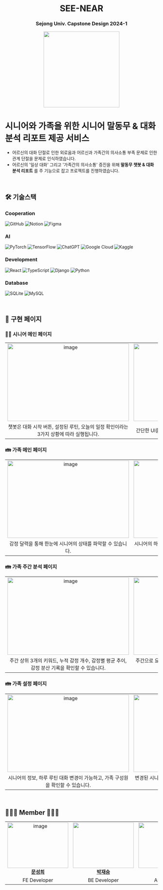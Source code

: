 <div align="center">

# SEE-NEAR


**<h3>Sejong Univ. Capstone Design 2024-1</h3>**

<img src="https://github.com/seong-hui/SEE-NEAR/assets/52481403/a7e5580d-8cec-4ceb-9a8c-702481c941e9" width="250"/>
</div>

# 시니어와 가족을 위한 시니어 말동무 & 대화 분석 리포트 제공 서비스

- 어르신의 대화 단절로 인한 외로움과 어르신과 가족간의 의사소통 부족 문제로 인한 관계 단절을 문제로 인식하였습니다.
- 어르신의 '일상 대화' 그리고 '가족간의 의사소통' 증진을 위해 **말동무 챗봇 & 대화 분석 리포트** 를 주 기능으로 잡고 프로젝트를 진행하였습니다.

<br/>

<h2> 🛠 기술스택 </h2>

### Cooperation
![GitHub](https://img.shields.io/badge/github-%23121011.svg?style=for-the-badge&logo=github&logoColor=white)
![Notion](https://img.shields.io/badge/Notion-%23000000.svg?style=for-the-badge&logo=notion&logoColor=white)
![Figma](https://img.shields.io/badge/figma-%23F24E1E.svg?style=for-the-badge&logo=figma&logoColor=white)

### AI
![PyTorch](https://img.shields.io/badge/PyTorch-%23EE4C2C.svg?style=for-the-badge&logo=PyTorch&logoColor=white)
![TensorFlow](https://img.shields.io/badge/TensorFlow-%23FF6F00.svg?style=for-the-badge&logo=TensorFlow&logoColor=white)
![ChatGPT](https://img.shields.io/badge/chatGPT-74aa9c?style=for-the-badge&logo=openai&logoColor=white)
![Google Cloud](https://img.shields.io/badge/GoogleCloud-%234285F4.svg?style=for-the-badge&logo=google-cloud&logoColor=white)
![Kaggle](https://img.shields.io/badge/Kaggle-035a7d?style=for-the-badge&logo=kaggle&logoColor=white)

### Development
![React](https://img.shields.io/badge/react-%2320232a.svg?style=for-the-badge&logo=react&logoColor=%2361DAFB)
![TypeScript](https://img.shields.io/badge/typescript-%23007ACC.svg?style=for-the-badge&logo=typescript&logoColor=white)
![Django](https://img.shields.io/badge/django-%23092E20.svg?style=for-the-badge&logo=django&logoColor=white)
![Python](https://img.shields.io/badge/python-3670A0?style=for-the-badge&logo=python&logoColor=ffdd54)

### Database
![SQLite](https://img.shields.io/badge/sqlite-%2307405e.svg?style=for-the-badge&logo=sqlite&logoColor=white)
![MySQL](https://img.shields.io/badge/mysql-4479A1.svg?style=for-the-badge&logo=mysql&logoColor=white)

<br />


## 💙 구현 페이지
### 🧓🏻 시니어 메인 페이지

<table align="center">
    <tr align="center"> 
        <td width="450">
           <img alt="image"  src="https://github.com/seong-hui/SEE-NEAR/assets/52481403/47c22d79-c47b-4cca-a2ef-dc27494145dc"  width="400" height="255" >
        </td>
        <td width="450">
           <img alt="image"  src="https://github.com/seong-hui/SEE-NEAR/assets/52481403/29673b4f-c6f4-4faa-b0a2-52f2959583ec"  width="400" height="255" >
        </td>
    </tr>
    <tr align="center">
        <td width="450">
            챗봇은 대화 시작 버튼, 설정된 루틴, 오늘의 일정 확인이라는 3가지 상황에 따라 실행됩니다.
        </td>
        <td width="450">
          간단한 UI를 통해 시니어의 접근성을 높이고자 하였습니다.
      </td>
    </tr>
</table>

### 👪 가족 메인 페이지

<table align="center">
    <tr align="center"> 
        <td width="450">
           <img alt="image"  src="https://github.com/seong-hui/SEE-NEAR/assets/52481403/f30bf5f0-9c11-4749-8af5-1fbbaf4fc6aa"  width="400" height="255" >
        </td>
        <td width="450">
           <img alt="image"  src="https://github.com/seong-hui/SEE-NEAR/assets/52481403/139edbc5-7718-47b4-b8d4-5b71993474d1"  width="400" height="255" >
        </td>
    </tr>
    <tr align="center">
        <td width="450">
            감정 달력을 통해 한눈에 시니어의 상태를 파악할 수 있습니다.
        </td>
        <td width="450">
          시니어의 하루 일정을 설정하고, 매일 대화 키워드 추출 및 요약 확인이 가능합니다. 
      </td>
    </tr>
</table>

### 👪 가족 주간 분석 페이지

<table align="center">
    <tr align="center"> 
        <td width="450">
           <img alt="image"  src="https://github.com/seong-hui/SEE-NEAR/assets/52481403/17ee4c0c-8168-41ce-8ede-ed36fc797674"  width="400" height="255" >
        </td>
        <td width="450">
           <img alt="image"  src="https://github.com/seong-hui/SEE-NEAR/assets/52481403/1a5f58ea-4ae2-44c1-90a8-fcb434abdc52"  width="400" height="255" >
        </td>
    </tr>
    <tr align="center">
        <td width="450">
            주간 상위 3개의 키워드, 누적 감정 개수, 감정별 평균 추이, 감정 분산 기록을 확인할 수 있습니다.
        </td>
        <td width="450">
          주간으로 요약되는 분석을 통해 시니어의 상태, 감정의 변화를 쉽게 파악하고자 하였습니다.
      </td>
    </tr>
</table>

### 👪 가족 설정 페이지

<table align="center">
    <tr align="center"> 
        <td width="450">
           <img alt="image"  src="https://github.com/seong-hui/SEE-NEAR/assets/52481403/b924d26c-ef64-4c90-bb9f-b465b7b902c4"  width="400" height="255" >
        </td>
        <td width="450">
           <img alt="image"  src="https://github.com/seong-hui/SEE-NEAR/assets/52481403/7eb31d82-a9db-4a86-8d1f-7da1a2507470"  width="400" height="255" >
        </td>
    </tr>
    <tr align="center">
        <td width="450">
            시니어의 정보, 하루 루틴 대화 변경이 가능하고, 가족 구성원을 확인할 수 있습니다.
        </td>
        <td width="450">
          변경된 시니어의 정보, 대화 루틴에 맞게 말동무 챗봇이 실행됩니다.
      </td>
    </tr>
</table>

<br/>


## 🧑🏻‍💻 Member 👩🏻‍💻
<table align="center">
    <tr align="center"> 
    <td style="min-width: 150px;" background-color="white">
            <a href="https://github.com/seong-hui">
             <img alt="image" src="https://github.com/seong-hui/SEE-NEAR/assets/52481403/5c33efa2-76fb-4707-97b7-caa2ab0beb46"  width="200" height="150" style="object-fit :cover">
              <br />
              <b>문성희</b>
            </a> 
        </td>
        <td style="min-width: 150px;">
            <a href="https://github.com/JaeSeung-Park">
              <img src="" width="200" height="150" style="object-fit :cover">
              <br />
              <b>박재승</b>
            </a>
        </td>
        <td style="min-width: 150px;" background-color="white">
            <a href="https://github.com/DAEUNLEEDA">
              <img src="" width="200" height="150" style="object-fit :cover">
              <br />
              <b>이다은</b>
            </a> 
        </td>
        <td style="min-width: 150px;">
            <a href="https://github.com/sejongmin">
              <img src="" width="200" height="150" style="object-fit :cover">
              <br />
              <b>오종민</b>
            </a>
        </td>
    </tr>
    <tr align="center">
        <td>
            FE Developer
        </td>
        <td>
            BE Developer
      </td>
        <td>
            AI Developer
        </td>
        <td>
            BE Developer
        </td>
    </tr>
</table>
